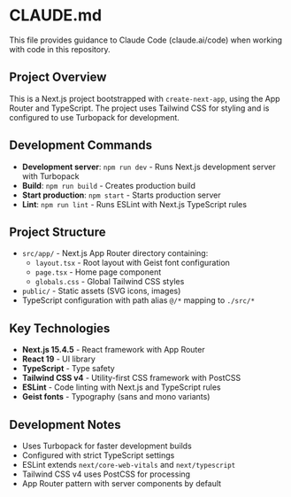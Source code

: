 # CLAUDE.md

This file provides guidance to Claude Code (claude.ai/code) when working with code in this repository.

## Project Overview

This is a Next.js project bootstrapped with `create-next-app`, using the App Router and TypeScript. The project uses
Tailwind CSS for styling and is configured to use Turbopack for development.

## Development Commands

- **Development server**: `npm run dev` - Runs Next.js development server with Turbopack
- **Build**: `npm run build` - Creates production build
- **Start production**: `npm start` - Starts production server
- **Lint**: `npm run lint` - Runs ESLint with Next.js TypeScript rules

## Project Structure

- `src/app/` - Next.js App Router directory containing:
    - `layout.tsx` - Root layout with Geist font configuration
    - `page.tsx` - Home page component
    - `globals.css` - Global Tailwind CSS styles
- `public/` - Static assets (SVG icons, images)
- TypeScript configuration with path alias `@/*` mapping to `./src/*`

## Key Technologies

- **Next.js 15.4.5** - React framework with App Router
- **React 19** - UI library
- **TypeScript** - Type safety
- **Tailwind CSS v4** - Utility-first CSS framework with PostCSS
- **ESLint** - Code linting with Next.js and TypeScript rules
- **Geist fonts** - Typography (sans and mono variants)

## Development Notes

- Uses Turbopack for faster development builds
- Configured with strict TypeScript settings
- ESLint extends `next/core-web-vitals` and `next/typescript`
- Tailwind CSS v4 uses PostCSS for processing
- App Router pattern with server components by default
